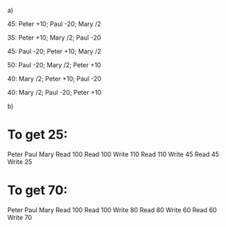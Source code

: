 a)

45: Peter +10; Paul -20; Mary /2

35: Peter +10; Mary /2; Paul -20

45: Paul -20; Peter +10; Mary /2

50: Paul -20; Mary /2; Peter +10

40: Mary /2; Peter +10; Paul -20

40: Mary /2; Paul -20; Peter +10

b)

To get 25:
==========
Peter        Paul         Mary
                        Read  100
Read  100
Write 110
                        Read  110
                        Write  45
            Read  45
            Write 25
   
     
To get 70:     
==========
Peter        Paul         Mary
                        Read  100
            Read  100
            Write 80
                        Read   80
                        Write  60
Read  60
Write 70
   